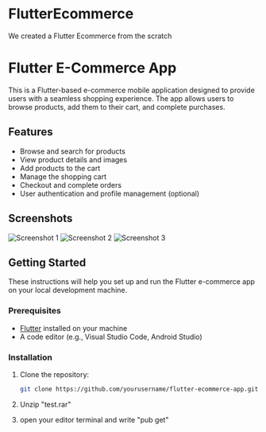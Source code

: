# FlutterEcommerce
We created a Flutter Ecommerce from the scratch 
# Flutter E-Commerce App

This is a Flutter-based e-commerce mobile application designed to provide users with a seamless shopping experience. The app allows users to browse products, add them to their cart, and complete purchases.

## Features

- Browse and search for products
- View product details and images
- Add products to the cart
- Manage the shopping cart
- Checkout and complete orders
- User authentication and profile management (optional)

## Screenshots

![Screenshot 1](screenshots/screenshot1.png)
![Screenshot 2](screenshots/screenshot2.png)
![Screenshot 3](screenshots/screenshot3.png)

## Getting Started

These instructions will help you set up and run the Flutter e-commerce app on your local development machine.

### Prerequisites

- [Flutter](https://flutter.dev/) installed on your machine
- A code editor (e.g., Visual Studio Code, Android Studio)

### Installation

1. Clone the repository:

   ```bash
   git clone https://github.com/yourusername/flutter-ecommerce-app.git
2. Unzip "test.rar"
3. open your editor terminal and write "pub get"
